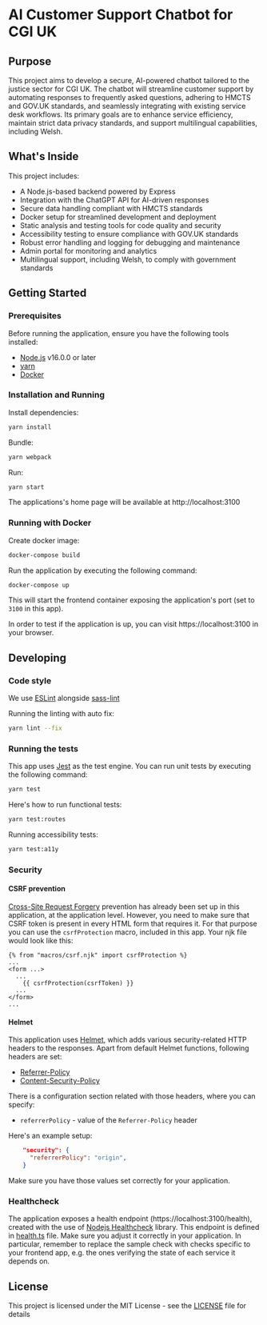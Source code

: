# AI Customer Support Chatbot for CGI UK

## Purpose

This project aims to develop a secure, AI-powered chatbot tailored to the justice sector for CGI UK. The chatbot will streamline customer support by automating responses to frequently asked questions, adhering to HMCTS and GOV.UK standards, and seamlessly integrating with existing service desk workflows. Its primary goals are to enhance service efficiency, maintain strict data privacy standards, and support multilingual capabilities, including Welsh.

## What's Inside

This project includes:

- A Node.js-based backend powered by Express
- Integration with the ChatGPT API for AI-driven responses
- Secure data handling compliant with HMCTS standards
- Docker setup for streamlined development and deployment
- Static analysis and testing tools for code quality and security
- Accessibility testing to ensure compliance with GOV.UK standards
- Robust error handling and logging for debugging and maintenance
- Admin portal for monitoring and analytics
- Multilingual support, including Welsh, to comply with government standards

## Getting Started

### Prerequisites

Before running the application, ensure you have the following tools installed:

- [Node.js](https://nodejs.org/) v16.0.0 or later
- [yarn](https://yarnpkg.com/)
- [Docker](https://www.docker.com)

### Installation and Running

Install dependencies:

```bash
yarn install
```

Bundle:

```bash
yarn webpack
```

Run:

```bash
yarn start
```

The applications's home page will be available at http://localhost:3100

### Running with Docker

Create docker image:

```bash
docker-compose build
```

Run the application by executing the following command:

```bash
docker-compose up
```

This will start the frontend container exposing the application's port
(set to `3100` in this app).

In order to test if the application is up, you can visit https://localhost:3100 in your browser.

## Developing

### Code style

We use [ESLint](https://github.com/typescript-eslint/typescript-eslint)
alongside [sass-lint](https://github.com/sasstools/sass-lint)

Running the linting with auto fix:

```bash
yarn lint --fix
```

### Running the tests

This app uses [Jest](https://jestjs.io//) as the test engine. You can run unit tests by executing
the following command:

```bash
yarn test
```

Here's how to run functional tests:

```bash
yarn test:routes
```

Running accessibility tests:

```bash
yarn test:a11y
```

### Security

#### CSRF prevention

[Cross-Site Request Forgery](https://github.com/pillarjs/understanding-csrf) prevention has already been
set up in this application, at the application level. However, you need to make sure that CSRF token
is present in every HTML form that requires it. For that purpose you can use the `csrfProtection` macro,
included in this app. Your njk file would look like this:

```
{% from "macros/csrf.njk" import csrfProtection %}
...
<form ...>
  ...
    {{ csrfProtection(csrfToken) }}
  ...
</form>
...
```

#### Helmet

This application uses [Helmet](https://helmetjs.github.io/), which adds various security-related HTTP headers
to the responses. Apart from default Helmet functions, following headers are set:

- [Referrer-Policy](https://helmetjs.github.io/docs/referrer-policy/)
- [Content-Security-Policy](https://helmetjs.github.io/docs/csp/)

There is a configuration section related with those headers, where you can specify:

- `referrerPolicy` - value of the `Referrer-Policy` header

Here's an example setup:

```json
    "security": {
      "referrerPolicy": "origin",
    }
```

Make sure you have those values set correctly for your application.

### Healthcheck

The application exposes a health endpoint (https://localhost:3100/health), created with the use of
[Nodejs Healthcheck](https://github.com/hmcts/nodejs-healthcheck) library. This endpoint is defined
in [health.ts](src/main/routes/health.ts) file. Make sure you adjust it correctly in your application.
In particular, remember to replace the sample check with checks specific to your frontend app,
e.g. the ones verifying the state of each service it depends on.

## License

This project is licensed under the MIT License - see the [LICENSE](LICENSE) file for details
